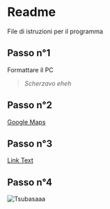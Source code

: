 # Readme 
File di istruzioni per il programma
## Passo n°1
Formattare il PC
> _Scherzavo eheh_

## Passo n°2
[Google Maps](https://www.google.com/maps?authuser=0)

## Passo n°3
[Link Text](#Passo-n°1)

## Passo n°4
![Tsubasaaa](https://upload.wikimedia.org/wikipedia/it/a/aa/Personaggi_di_Capitan_Tsubasa.png)
